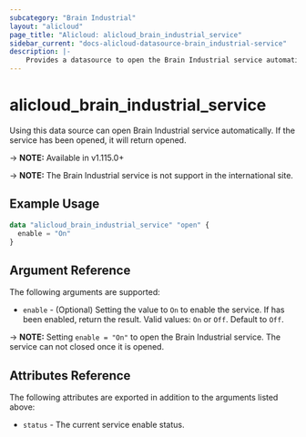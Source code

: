 ```yaml
---
subcategory: "Brain Industrial"
layout: "alicloud"
page_title: "Alicloud: alicloud_brain_industrial_service"
sidebar_current: "docs-alicloud-datasource-brain_industrial-service"
description: |-
    Provides a datasource to open the Brain Industrial service automatically.
---
```


# alicloud_brain_industrial_service

Using this data source can open Brain Industrial service automatically. If the service has been opened, it will return opened.

-> **NOTE:** Available in v1.115.0+

-> **NOTE:** The Brain Industrial service is not support in the international site.

## Example Usage

```terraform
data "alicloud_brain_industrial_service" "open" {
  enable = "On"
}

```

## Argument Reference

The following arguments are supported:

* `enable` - (Optional) Setting the value to `On` to enable the service. If has been enabled, return the result. Valid values: `On` or `Off`. Default to `Off`.

-> **NOTE:** Setting `enable = "On"` to open the Brain Industrial service. The service can not closed once it is opened.

## Attributes Reference

The following attributes are exported in addition to the arguments listed above:

* `status` - The current service enable status. 
